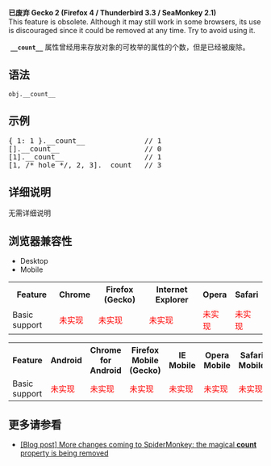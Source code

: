 <div>

<div class="overheadIndicator obsolete obsoleteHeader">

**<span title="This is an obsolete API and is no longer guaranteed to work."></span>已废弃 Gecko 2 (Firefox 4 / Thunderbird 3.3 / SeaMonkey 2.1)**  
This feature is obsolete. Although it may still work in some browsers, its use is discouraged since it could be removed at any time. Try to avoid using it.

</div>

</div>

 **`__count__`** 属性曾经用来存放对象的可枚举的属性的个数，但是已经被废除。

## 语法

    obj.__count__

## 示例

<pre class="brush: js">{ 1: 1 }.__count__              // 1
[].__count__                    // 0
[1].__count__                   // 1
[1, /* hole */, 2, 3].__count__ // 3
</pre>

## 详细说明

无需详细说明

## 浏览器兼容性

<div>

<div class="htab"><a name="AutoCompatibilityTable" id="AutoCompatibilityTable"></a>

*   <a>Desktop</a>
*   <a>Mobile</a>

</div>

</div>

<div id="compat-desktop">

<table class="compat-table">

<tbody>

<tr>

<th>Feature</th>

<th>Chrome</th>

<th>Firefox (Gecko)</th>

<th>Internet Explorer</th>

<th>Opera</th>

<th>Safari</th>

</tr>

<tr>

<td>Basic support</td>

<td><span style="color: #f00;">未实现</span></td>

<td><span style="color: #f00;">未实现</span></td>

<td><span style="color: #f00;">未实现</span></td>

<td><span style="color: #f00;">未实现</span></td>

<td><span style="color: #f00;">未实现</span></td>

</tr>

</tbody>

</table>

</div>

<div id="compat-mobile">

<table class="compat-table">

<tbody>

<tr>

<th>Feature</th>

<th>Android</th>

<th>Chrome for Android</th>

<th>Firefox Mobile (Gecko)</th>

<th>IE Mobile</th>

<th>Opera Mobile</th>

<th>Safari Mobile</th>

</tr>

<tr>

<td>Basic support</td>

<td><span style="color: #f00;">未实现</span></td>

<td><span style="color: #f00;">未实现</span></td>

<td><span style="color: #f00;">未实现</span></td>

<td><span style="color: #f00;">未实现</span></td>

<td><span style="color: #f00;">未实现</span></td>

<td><span style="color: #f00;">未实现</span></td>

</tr>

</tbody>

</table>

</div>

## 更多请参看

*   [[Blog post] More changes coming to SpiderMonkey: the magical __count__ property is being removed](http://whereswalden.com/2010/04/06/more-changes-coming-to-spidermonkey-the-magical-__count__-property-of-objects-is-being-removed/)